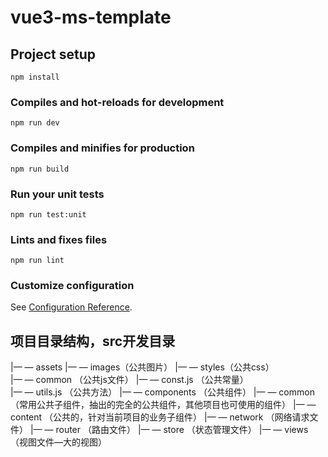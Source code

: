 # vue3-ms-template

## Project setup
```
npm install
```

### Compiles and hot-reloads for development
```
npm run dev
```

### Compiles and minifies for production
```
npm run build
```

### Run your unit tests
```
npm run test:unit
```

### Lints and fixes files
```
npm run lint
```

### Customize configuration
See [Configuration Reference](https://cli.vuejs.org/config/).

## 项目目录结构，src开发目录
|— — assets
  |— —  images（公共图片）
|— — styles（公共css）	
|— — common （公共js文件）
	|— —  const.js （公共常量）	
  |— —  utils.js    （公共方法）
|— — components  （公共组件）
	|— — common （常用公共子组件，抽出的完全的公共组件，其他项目也可使用的组件）
	|— — content    （公共的，针对当前项目的业务子组件）
|— — network （网络请求文件）
|— — router （路由文件）
|— — store  （状态管理文件）
|— — views   （视图文件—大的视图）